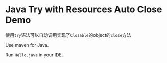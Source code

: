 Java Try with Resources Auto Close Demo
=====================

使用`try`语法可以自动调用实现了`Closable`的object的`close`方法

Use maven for Java.

Run `Hello.java` in your IDE.